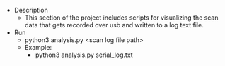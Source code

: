 * Description
    - This section of the project includes scripts for visualizing the scan data that gets recorded over usb and written to a log text file.
* Run
    - python3 analysis.py \<scan log file path\>
    - Example:
        - python3 analysis.py serial_log.txt